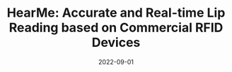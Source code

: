 ---
title: "HearMe: Accurate and Real-time Lip Reading based on Commercial
RFID Devices"
authors:
- Shigeng Zhang
- Zijing Ma
- Kaixuan Lu
- Xuan Liu
- Jia Liu
- Song Guo
- Albert Y. Zomaya
- Jian Zhang
- Jianxin Wang

date: "2022-09-01"
doi: ""

# Publication type.
# 1 = Conference paper; 2 = Journal article;
# 3 = Preprint Paper; 4 = Report; 5 = Book; 6 = Book section;
# 7 = Thesis; 8 = Patent
publication_types: ["2"]

# Publication name and optional abbreviated publication name.
publication: IEEE Transactions on Mobile Computing (TMC) (CCF-A)

# url_pdf: https://ieeexplore.ieee.org/abstract/document/9732420
# url_code: ''
# url_dataset: ''
# url_poster: ''
# url_project: ''
# url_slides: ''
# url_video: ''

---